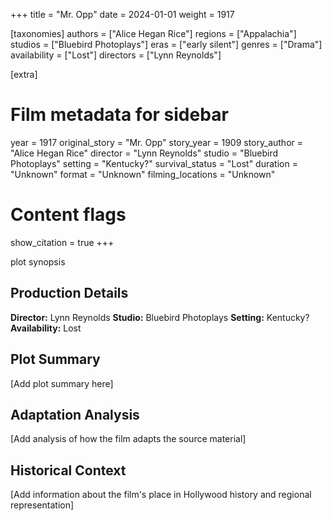 +++
title = "Mr. Opp"
date = 2024-01-01
weight = 1917

[taxonomies]
authors = ["Alice Hegan Rice"]
regions = ["Appalachia"]
studios = ["Bluebird Photoplays"]
eras = ["early silent"]
genres = ["Drama"]
availability = ["Lost"]
directors = ["Lynn Reynolds"]

[extra]
# Film metadata for sidebar
year = 1917
original_story = "Mr. Opp"
story_year = 1909
story_author = "Alice Hegan Rice"
director = "Lynn Reynolds"
studio = "Bluebird Photoplays"
setting = "Kentucky?"
survival_status = "Lost"
duration = "Unknown"
format = "Unknown"
filming_locations = "Unknown"

# Content flags
show_citation = true
+++

plot synopsis

## Production Details

**Director:** Lynn Reynolds
**Studio:** Bluebird Photoplays
**Setting:** Kentucky?
**Availability:** Lost

## Plot Summary

[Add plot summary here]

## Adaptation Analysis

[Add analysis of how the film adapts the source material]

## Historical Context

[Add information about the film's place in Hollywood history and regional representation]
